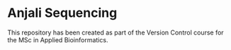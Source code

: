 # Anjali Sequencing

This repository has been created as part of the Version Control course for the MSc in 
Applied Bioinformatics.
